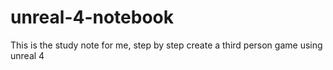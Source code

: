 # unreal-4-notebook
This is the study note for me, step by step create a third person game using unreal 4
